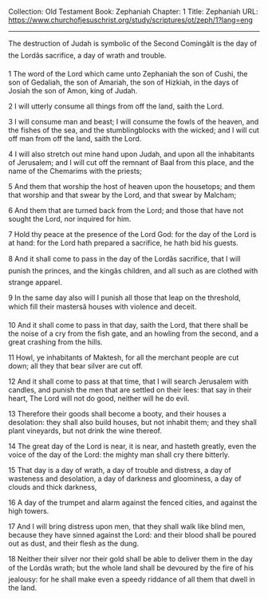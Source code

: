 Collection: Old Testament
Book: Zephaniah
Chapter: 1
Title: Zephaniah
URL: https://www.churchofjesuschrist.org/study/scriptures/ot/zeph/1?lang=eng

---

The destruction of Judah is symbolic of the Second ComingâIt is the day of the Lordâs sacrifice, a day of wrath and trouble.

1 The word of the Lord which came unto Zephaniah the son of Cushi, the son of Gedaliah, the son of Amariah, the son of Hizkiah, in the days of Josiah the son of Amon, king of Judah.

2 I will utterly consume all things from off the land, saith the Lord.

3 I will consume man and beast; I will consume the fowls of the heaven, and the fishes of the sea, and the stumblingblocks with the wicked; and I will cut off man from off the land, saith the Lord.

4 I will also stretch out mine hand upon Judah, and upon all the inhabitants of Jerusalem; and I will cut off the remnant of Baal from this place, and the name of the Chemarims with the priests;

5 And them that worship the host of heaven upon the housetops; and them that worship and that swear by the Lord, and that swear by Malcham;

6 And them that are turned back from the Lord; and those that have not sought the Lord, nor inquired for him.

7 Hold thy peace at the presence of the Lord God: for the day of the Lord is at hand: for the Lord hath prepared a sacrifice, he hath bid his guests.

8 And it shall come to pass in the day of the Lordâs sacrifice, that I will punish the princes, and the kingâs children, and all such as are clothed with strange apparel.

9 In the same day also will I punish all those that leap on the threshold, which fill their mastersâ houses with violence and deceit.

10 And it shall come to pass in that day, saith the Lord, that there shall be the noise of a cry from the fish gate, and an howling from the second, and a great crashing from the hills.

11 Howl, ye inhabitants of Maktesh, for all the merchant people are cut down; all they that bear silver are cut off.

12 And it shall come to pass at that time, that I will search Jerusalem with candles, and punish the men that are settled on their lees: that say in their heart, The Lord will not do good, neither will he do evil.

13 Therefore their goods shall become a booty, and their houses a desolation: they shall also build houses, but not inhabit them; and they shall plant vineyards, but not drink the wine thereof.

14 The great day of the Lord is near, it is near, and hasteth greatly, even the voice of the day of the Lord: the mighty man shall cry there bitterly.

15 That day is a day of wrath, a day of trouble and distress, a day of wasteness and desolation, a day of darkness and gloominess, a day of clouds and thick darkness,

16 A day of the trumpet and alarm against the fenced cities, and against the high towers.

17 And I will bring distress upon men, that they shall walk like blind men, because they have sinned against the Lord: and their blood shall be poured out as dust, and their flesh as the dung.

18 Neither their silver nor their gold shall be able to deliver them in the day of the Lordâs wrath; but the whole land shall be devoured by the fire of his jealousy: for he shall make even a speedy riddance of all them that dwell in the land.
